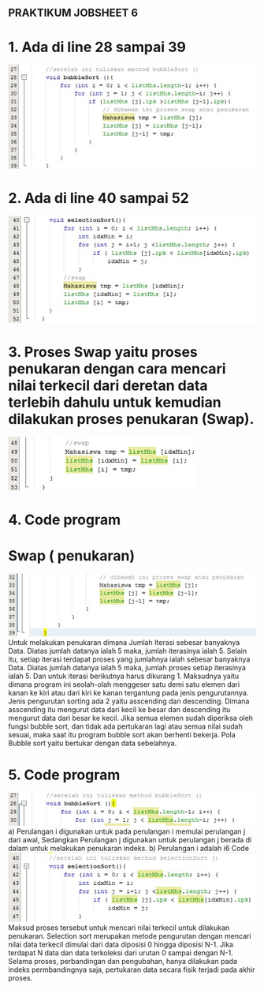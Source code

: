 ## PRAKTIKUM JOBSHEET 6

# 1.	Ada di line 28 sampai 39 
<img src='1.png'>

# 2. 	Ada di line 40 sampai 52 
<img src='2.png'>

# 3.	Proses Swap yaitu proses penukaran dengan cara mencari nilai terkecil dari deretan data terlebih dahulu untuk kemudian dilakukan proses penukaran (Swap). 
<img src='3.png'>

# 4.	Code program  
# Swap ( penukaran) 
<img src='4.png'>
  Untuk melakukan penukaran dimana  Jumlah Iterasi sebesar banyaknya Data. Diatas jumlah datanya ialah 5 maka, jumlah iterasinya ialah 5. Selain itu, setiap iterasi terdapat proses yang jumlahnya ialah sebesar banyaknya Data. Diatas jumlah datanya ialah 5 maka, jumlah proses setiap iterasinya ialah 5. Dan untuk iterasi berikutnya harus dikurang 1. 
Maksudnya yaitu dimana program ini seolah-olah menggeser satu demi satu elemen dari kanan ke kiri atau dari kiri ke kanan tergantung pada jenis pengurutannya. Jenis pengurutan sorting ada 2 yaitu asscending dan descending. Dimana asscending itu mengurut data dari kecil ke besar dan descending itu mengurut data dari besar ke kecil. Jika semua elemen sudah diperiksa oleh fungsi bubble sort, dan tidak ada pertukaran lagi atau semua nilai sudah sesuai, maka saat itu program bubble sort akan berhenti bekerja. Pola Bubble sort yaitu bertukar dengan data sebelahnya. 
 

 # 5.	Code program  
 <img src='5.png'>
 a)	Perulangan  i digunakan untuk pada perulangan i memulai perulangan j dari awal, Sedangkan Perulangan j digunakan untuk perulangan j berada di dalam untuk melakukan penukaran indeks. 
b)	Perulangan i adalah i<listMhs.lenth-1 memenuhi 2 proses perulangan namun dari index 0 
c)	Perulangan j adalah j<listMhs.lenth-i untuk memenuhi 2 proses perulangan namun mulai dari index 1 
d)	Perulangan i akan berlangsung sebanyak 49 kali. Banyak tahap bubbleSort ada  1225 


# 6 Code 
 <img src='6.png'>
  Maksud proses tersebut untuk mencari nilai terkecil untuk dilakukan penukaran. 
Selection sort merupakan metode pengurutan dengan mencari nilai data terkecil dimulai dari data diposisi 0 hingga diposisi N-1. Jika terdapat N data dan data terkoleksi dari urutan 0 sampai dengan N-1. Selama proses, perbandingan dan pengubahan, hanya dilakukan pada indeks permbandingnya saja, pertukaran data secara fisik terjadi pada akhir proses. 


